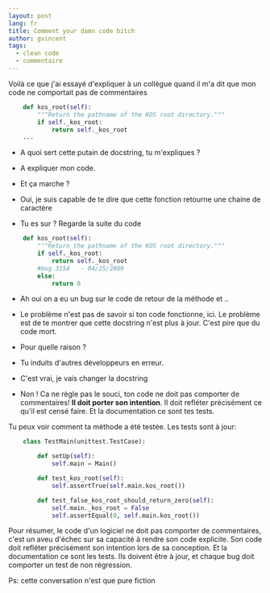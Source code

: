 ```yaml
---
layout: post
lang: fr
title: Comment your damn code bitch
author: gvincent
tags: 
  - clean code 
  - commentaire
---
```

Voilà ce que j'ai essayé d'expliquer à un collègue quand il m'a dit que mon code ne comportait pas de commentaires



```python
    def kos_root(self):
        """Return the pathname of the KOS root directory."""
        if self._kos_root: 
            return self._kos_root
    ...
```


  - A quoi sert cette putain de docstring, tu m'expliques ?

  - A expliquer mon code.

  - Et ça marche ?

  - Oui, je suis capable de te dire que cette fonction retourne une chaine de caractère

  - Tu es sur ? Regarde la suite du code


```python
    def kos_root(self):
        """Return the pathname of the KOS root directory."""
        if self._kos_root: 
            return self._kos_root
        #bug 3154   - 04/25/2009
        else: 
            return 0 
```


  - Ah oui on a eu un bug sur le code de retour de la méthode et ..

  - Le problème n'est pas de savoir si ton code fonctionne, ici.
Le problème est de te montrer que cette docstring n'est plus à jour. C'est pire que du code mort.

  - Pour quelle raison ?

  - Tu induits d'autres développeurs en erreur. 

  - C'est vrai, je vais changer la docstring

  - Non ! Ca ne règle pas le souci, ton code ne doit pas comporter de commentaires! <b>Il doit porter son intention</b>. Il doit refléter précisément ce qu'il est censé faire. Et la documentation ce sont tes tests. 

Tu peux voir comment ta méthode a été testée. Les tests sont à jour:


```python
    class TestMain(unittest.TestCase):

        def setUp(self):
            self.main = Main()

        def test_kos_root(self):
            self.assertTrue(self.main.kos_root())

        def test_false_kos_root_should_return_zero(self):
            self.main._kos_root = False
            self.assertEqual(0, self.main.kos_root())
```
   

Pour résumer, le code d'un logiciel ne doit pas comporter de commentaires, c'est un aveu d'échec sur sa capacité à rendre son code explicite.
Son code doit refléter précisément son intention lors de sa conception.
Et la documentation ce sont les tests. Ils doivent être à jour, et chaque bug doit comporter un test de non régression.


Ps: cette conversation n'est que pure fiction
